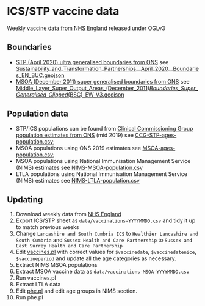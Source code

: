 # ICS/STP vaccine data

Weekly [vaccine data from NHS England](https://www.england.nhs.uk/statistics/statistical-work-areas/covid-19-vaccinations/) released under OGLv3

## Boundaries

  * [STP (April 2020) ultra generalised boundaries from ONS](https://geoportal.statistics.gov.uk/datasets/sustainability-and-transformation-partnerships-april-2020-boundaries-en-buc) see [Sustainability_and_Transformation_Partnerships__April_2020__Boundaries_EN_BUC.geojson](Sustainability_and_Transformation_Partnerships__April_2020__Boundaries_EN_BUC.geojson)
  * [MSOA (December 2011) super generalised boundaries from ONS]() see [Middle_Layer_Super_Output_Areas_(December_2011)_Boundaries_Super_Generalised_Clipped_(BSC)_EW_V3.geojson](Middle_Layer_Super_Output_Areas_(December_2011)_Boundaries_Super_Generalised_Clipped_(BSC)_EW_V3.geojson)

## Population data

  * STP/ICS populations can be found from [Clinical Commissioning Group population estimates from ONS](https://www.ons.gov.uk/peoplepopulationandcommunity/populationandmigration/populationestimates/datasets/clinicalcommissioninggroupmidyearpopulationestimates) (mid 2019) see [CCG-STP-ages-population.csv](CCG-STP-ages-population.csv);
  * MSOA populations using ONS 2019 estimates see [MSOA-ages-population.csv](MSOA-ages-population.csv);
  * MSOA populations using National Immunisation Management Service (NIMS) estimates see [NIMS-MSOA-population.csv](NIMS-MSOA-population.csv)
  * LTLA populations using National Immunisation Management Service (NIMS) estimates see [NIMS-LTLA-population.csv](NIMS-LTLA-population.csv)


## Updating

1. Download weekly data from [NHS England](https://www.england.nhs.uk/statistics/statistical-work-areas/covid-19-vaccinations/)
2. Export ICS/STP sheet as `data/vaccinations-YYYYMMDD.csv` and tidy it up to match previous weeks
3. Change `Lancashire and South Cumbria ICS` to `Healthier Lancashire and South Cumbria` and `Sussex Health and Care Partnership` to `Sussex and East Surrey Health and Care Partnership`
4. Edit [vaccines.pl](vaccines.pl) with correct values for `$vaccinedate`, `$vaccinedatenice`, `$vaccineperiod` and update all the age categories as necessary.
5. Extract NIMS MSOA populations
6. Extract MSOA vaccine data as `data/vaccinations-MSOA-YYYYMMDD.csv`
7. Run vaccines.pl
8. Extract LTLA data
9. Edit [phe.pl](../LocalAuthorities/data/phe.pl) and edit age groups in NIMS section.
10. Run phe.pl